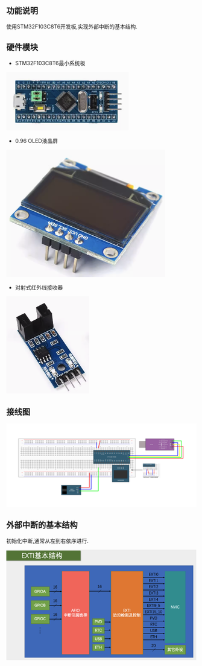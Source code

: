## 功能说明

使用STM32F103C8T6开发板,实现外部中断的基本结构.

## 硬件模块

* STM32F103C8T6最小系统板

![STM32F103C8T6最小系统板](STM32F103C8T6.png)

* 0.96 OLED液晶屏

![OLED液晶屏](OLED.png)

* 对射式红外线接收器

![对射式红外线接收器](infraRed.png)


## 接线图

![](pcb-board.jpg)


## 外部中断的基本结构

初始化中断,通常从左到右依序进行.

![初始化中断](外部中断基本结构.png)